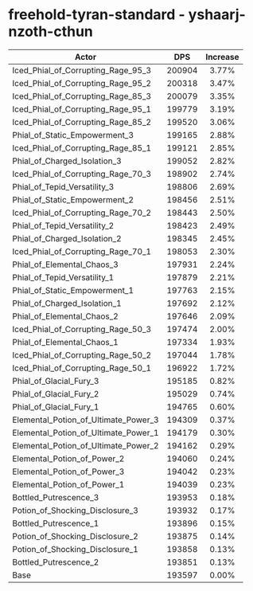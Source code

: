 # freehold-tyran-standard - yshaarj-nzoth-cthun
| Actor | DPS | Increase |
|---|:---:|:---:|
|Iced_Phial_of_Corrupting_Rage_95_3|200904|3.77%|
|Iced_Phial_of_Corrupting_Rage_95_2|200318|3.47%|
|Iced_Phial_of_Corrupting_Rage_85_3|200079|3.35%|
|Iced_Phial_of_Corrupting_Rage_95_1|199779|3.19%|
|Iced_Phial_of_Corrupting_Rage_85_2|199520|3.06%|
|Phial_of_Static_Empowerment_3|199165|2.88%|
|Iced_Phial_of_Corrupting_Rage_85_1|199121|2.85%|
|Phial_of_Charged_Isolation_3|199052|2.82%|
|Iced_Phial_of_Corrupting_Rage_70_3|198902|2.74%|
|Phial_of_Tepid_Versatility_3|198806|2.69%|
|Phial_of_Static_Empowerment_2|198456|2.51%|
|Iced_Phial_of_Corrupting_Rage_70_2|198443|2.50%|
|Phial_of_Tepid_Versatility_2|198423|2.49%|
|Phial_of_Charged_Isolation_2|198345|2.45%|
|Iced_Phial_of_Corrupting_Rage_70_1|198053|2.30%|
|Phial_of_Elemental_Chaos_3|197931|2.24%|
|Phial_of_Tepid_Versatility_1|197879|2.21%|
|Phial_of_Static_Empowerment_1|197763|2.15%|
|Phial_of_Charged_Isolation_1|197692|2.12%|
|Phial_of_Elemental_Chaos_2|197646|2.09%|
|Iced_Phial_of_Corrupting_Rage_50_3|197474|2.00%|
|Phial_of_Elemental_Chaos_1|197334|1.93%|
|Iced_Phial_of_Corrupting_Rage_50_2|197044|1.78%|
|Iced_Phial_of_Corrupting_Rage_50_1|196922|1.72%|
|Phial_of_Glacial_Fury_3|195185|0.82%|
|Phial_of_Glacial_Fury_2|195029|0.74%|
|Phial_of_Glacial_Fury_1|194765|0.60%|
|Elemental_Potion_of_Ultimate_Power_3|194309|0.37%|
|Elemental_Potion_of_Ultimate_Power_1|194179|0.30%|
|Elemental_Potion_of_Ultimate_Power_2|194162|0.29%|
|Elemental_Potion_of_Power_2|194060|0.24%|
|Elemental_Potion_of_Power_3|194042|0.23%|
|Elemental_Potion_of_Power_1|194039|0.23%|
|Bottled_Putrescence_3|193953|0.18%|
|Potion_of_Shocking_Disclosure_3|193932|0.17%|
|Bottled_Putrescence_1|193896|0.15%|
|Potion_of_Shocking_Disclosure_2|193875|0.14%|
|Potion_of_Shocking_Disclosure_1|193858|0.13%|
|Bottled_Putrescence_2|193851|0.13%|
|Base|193597|0.00%|
